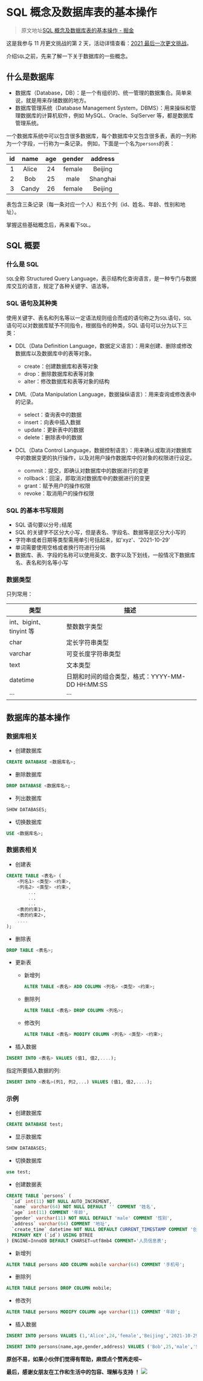 # SQL 概念及数据库表的基本操作

> 原文地址[SQL 概念及数据库表的基本操作 - 掘金](https://juejin.cn/post/7025782136103927839?searchId=20240113213147D815B2FA122EBCE4D555)

这是我参与 11 月更文挑战的第 2 天，活动详情查看：[2021 最后一次更文挑战](https://juejin.cn/post/7023643374569816095/ "https://juejin.cn/post/7023643374569816095/")。

介绍`SQL`之前，先来了解一下关于数据库的一些概念。

## 什么是数据库

-   数据库（Database，DB）：是一个有组织的、统一管理的数据集合。简单来说，就是用来存储数据的地方。
-   数据库管理系统（Database Management System，DBMS）：用来操纵和管理数据库的计算机软件，例如 MySQL、Oracle、SqlServer 等，都是数据库管理系统。

一个数据库系统中可以包含很多数据库，每个数据库中又包含很多表，表的一列称为一个字段，一行称为一条记录。 例如，下面是一个名为`persons`的表：

| id  | name  | age | gender | address  |
| :-: | :---: | :-: | :----: | :------: |
|  1  | Alice | 24  | female | Beijing  |
|  2  |  Bob  | 25  |  male  | Shanghai |
|  3  | Candy | 26  | female | Beijing  |

表包含三条记录（每一条对应一个人）和五个列（id、姓名、年龄、性别和地址）。

掌握这些基础概念后，再来看下`SQL`。

## SQL 概要

### 什么是 SQL

`SQL`全称 Structured Query Language，表示结构化查询语言，是一种专门与数据库交互的语言，规定了各种关键字、语法等。

### SQL 语句及其种类

使用关键字、表名和列名等以一定语法规则组合而成的语句称之为`SQL`语句，`SQL`语句可以对数据库赋予不同指令，根据指令的种类，SQL 语句可以分为以下三类：

-   DDL（Data Definition Language，数据定义语言）：用来创建、删除或修改数据库以及数据库中的表等对象。

    -   create：创建数据库和表等对象
    -   drop：删除数据库和表等对象
    -   alter：修改数据库和表等对象的结构

-   DML（Data Manipulation Language，数据操纵语言）：用来查询或修改表中的记录。

    -   select：查询表中的数据
    -   insert：向表中插入数据
    -   update：更新表中的数据
    -   delete：删除表中的数据

-   DCL（Data Control Language，数据控制语言）：用来确认或取消对数据库中的数据变更的执行操作，以及对用户操作数据库中的对象的权限进行设定。

    -   commit：提交，即确认对数据库中的数据进行的变更
    -   rollback：回滚，即取消对数据库中的数据进行的变更
    -   grant：赋予用户的操作权限
    -   revoke：取消用户的操作权限

### SQL 的基本书写规则

-   SQL 语句要以分号`;`结尾
-   SQL 的关键字不区分大小写，但是表名、字段名、数据等是区分大小写的
-   字符串或者日期等类型需用单引号括起来，如'xyz'、'2021-10-29'
-   单词需要使用空格或者换行符进行分隔
-   数据库、表、字段的名称可以使用英文、数字以及下划线，一般情况下数据库名、表名和列名等小写

### 数据类型

只列常用：

| 类型                    | 描述                                            |
| ----------------------- | ----------------------------------------------- |
| int、bigint、tinyint 等 | 整数数字类型                                    |
| char                    | 定长字符串类型                                  |
| varchar                 | 可变长度字符串类型                              |
| text                    | 文本类型                                        |
| datetime                | 日期和时间的组合类型，格式：YYYY-MM-DD HH:MM:SS |
| ···                     | ···                                             |

## 数据库的基本操作

### 数据库相关

-   创建数据库

```sql
CREATE DATABASE <数据库名>;
```

-   删除数据库

```sql
DROP DATABASE <数据库名>;
```

-   列出数据库

```sql
SHOW DATABASES;
```

-   切换数据库

```sql
USE <数据库名>;
```

### 数据表相关

-   创建表

```sql
CREATE TABLE <表名> (
    <列名1> <类型> <约束>,
    <列名2> <类型> <约束>,
        ...
        ...
        ...
    <表的约束1>,
    <表的约束2>,
    ....
);
```

-   删除表

```sql
DROP TABLE <表名>;
```

-   更新表

    -   新增列

        ```sql
        ALTER TABLE <表名> ADD COLUMN <列名> <类型> <约束>;
        ```

    -   删除列

        ```sql
        ALTER TABLE <表名> DROP COLUMN <列名>;
        ```

    -   修改列

        ```sql
        ALTER TABLE <表名> MODIFY COLUMN <列名> <类型> <约束>;
        ```

-   插入数据

```sql
INSERT INTO <表名> VALUES (值1, 值2,....);
```

指定所要插入数据的列:

```sql
INSERT INTO <表名>(列1, 列2,...) VALUES (值1, 值2,....);
```

### 示例

-   创建数据库

```sql
CREATE DATABASE test;
```

-   显示数据库

```sql
SHOW DATABASES;
```

-   切换数据库

```sql
use test;
```

-   创建数据表

```sql
CREATE TABLE `persons` (
  `id` int(11) NOT NULL AUTO_INCREMENT,
  `name` varchar(64) NOT NULL DEFAULT '' COMMENT '姓名',
  `age` int(11) COMMENT '年龄',
  `gender` varchar(11) NOT NULL DEFAULT 'male' COMMENT '性别',
  `address` varchar(64) COMMENT '地址',
  `create_time` datetime NOT NULL DEFAULT CURRENT_TIMESTAMP COMMENT '创建时间',
  PRIMARY KEY (`id`) USING BTREE
) ENGINE=InnoDB DEFAULT CHARSET=utf8mb4 COMMENT='人员信息表';
```

-   新增列

```sql
ALTER TABLE persons ADD COLUMN mobile varchar(64) COMMENT '手机号';
```

-   删除列

```sql
ALTER TABLE persons DROP COLUMN mobile;
```

-   修改列

```sql
ALTER TABLE persons MODIFY COLUMN age varchar(11) COMMENT '年龄';
```

-   插入数据

```sql
INSERT INTO persons VALUES (1,'Alice',24,'female','Beijing','2021-10-29 12:00:00');
```

```sql
INSERT INTO persons(name,age,gender,address) VALUES ('Bob',25,'male','Shanghai');
```

**原创不易，如果小伙伴们觉得有帮助，麻烦点个赞再走呗~**

**最后，感谢女朋友在工作和生活中的包容、理解与支持 ！** ![](https://p3-juejin.byteimg.com/tos-cn-i-k3u1fbpfcp/84505e3c967e43bfb7900f08e9ff110d~tplv-k3u1fbpfcp-zoom-in-crop-mark:1512:0:0:0.awebp)
